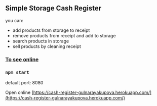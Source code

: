 
## Simple Storage Cash Register

you can:
- add products from storage to receipt
- remove products from receipt and add to storage
- search products in storage
- sell products by cleaning receipt

### <a href='https://cash-register-gulnarayakupova.herokuapp.com/'>To see online</a>

### `npm start`

default port: 8080

Open online [https://cash-register-gulnarayakupova.herokuapp.com/](https://cash-register-gulnarayakupova.herokuapp.com/)


